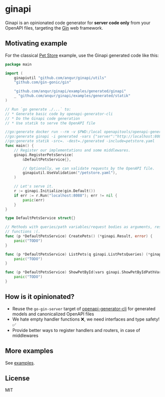 # ginapi

Ginapi is an opinionated code generator for **server code only** from your OpenAPI files, targeting the [Gin]
web framework.

[Gin]: https://github.com/gin-gonic/gin

## Motivating example

For the classical [Pet Store] example, use the Ginapi generated code like this:

[Pet Store]: ../examples/petstore.yaml

```go
package main

import (
	ginapiutil "github.com/anqur/ginapi/utils"
	"github.com/gin-gonic/gin"

	"github.com/anqur/ginapi/examples/generated/ginapi"
	_ "github.com/anqur/ginapi/examples/generated/statik"
)

// Run `go generate ./...` to:
// * Generate basic code by openapi-generator-cli
// * Do the Ginapi code generation
// * Use statik to serve the OpenAPI file

//go:generate docker run --rm -v $PWD:/local openapitools/openapi-generator-cli generate -i /local/petstore.yaml -g go-gin-server -o /local/generated
//go:generate ginapi -i generated -vars {"server":"http://localhost:8088"}
//go:generate statik -src=. -dest=./generated -include=petstore.yaml
func main() {
	// Register our implementations and some middlewares.
	ginapi.RegisterPetsService(
		&DefaultPetsService{},

		// Optionally, we can validate requests by the OpenAPI file.
		ginapiutil.UseValidation("/petstore.yaml"),
	)

	// Let's serve it.
	r := ginapi.Initialize(gin.Default())
	if err := r.Run("localhost:8088"); err != nil {
		panic(err)
	}
}

type DefaultPetsService struct{}

// Methods with queries/path variables/request bodies as arguments, responses as return value. Not just empty handler
// functions :(.
func (p *DefaultPetsService) CreatePets() (*ginapi.Result, error) {
	panic("TODO")
}

func (p *DefaultPetsService) ListPets(q ginapi.ListPetsQueries) (*ginapi.Pets, error) {
	panic("TODO")
}

func (p *DefaultPetsService) ShowPetById(vars ginapi.ShowPetByIdPathVars) (*ginapi.Pet, error) {
	panic("TODO")
}
```

## How is it opinionated?

* Reuse the `go-gin-server` target of [openapi-generator-cli] for generated models and canonicalized OpenAPI files
* We hate empty handler functions ❌, we need interfaces and type safety! ✅
* Provide better ways to register handlers and routers, in case of middlewares

[openapi-generator-cli]: https://github.com/OpenAPITools/openapi-generator-cli

## More examples

See [examples](../examples).

## License

MIT
